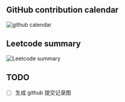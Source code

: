 ## GitHub contribution calendar
![github calendar]()

## Leetcode summary
![Leetcode summary](https://s2.loli.net/2022/01/12/Cr5ubo83LeTqg7m.png)

## TODO
- [ ] 生成 github 提交记录图
